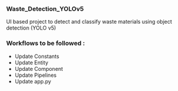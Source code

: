 
### Waste_Detection_YOLOv5

UI based project to detect and classify waste materials using 
object detection (YOLO v5)


### Workflows to be followed :
* Update Constants
* Update Entity
* Update Component
* Update Pipelines
* Update app.py


